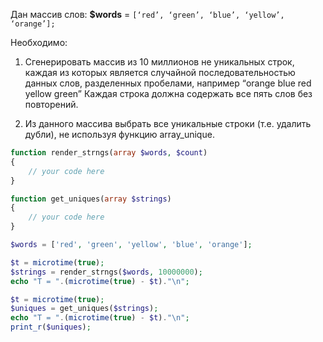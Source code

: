 Дан массив слов:
**$words** = `[‘red’, ‘green’, ‘blue’, ‘yellow’, ‘orange’];`

Необходимо:
1. Сгенерировать массив из 10 миллионов не уникальных строк, каждая из которых является случайной последовательностью данных слов, разделенных пробелами, например
“orange blue red yellow green”
Каждая строка должна содержать все пять слов без повторений.

2. Из данного массива выбрать все уникальные строки (т.е. удалить дубли), не используя функцию array_unique. 
```php
function render_strngs(array $words, $count)
{
    // your code here
}

function get_uniques(array $strings)
{
    // your code here
}

$words = ['red', 'green', 'yellow', 'blue', 'orange'];

$t = microtime(true);
$strings = render_strngs($words, 10000000);
echo "T = ".(microtime(true) - $t)."\n";

$t = microtime(true);
$uniques = get_uniques($strings);
echo "T = ".(microtime(true) - $t)."\n";
print_r($uniques);
```